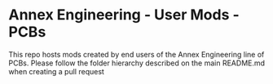 # Annex Engineering - User Mods - PCBs

This repo hosts mods created by end users of the Annex Engineering line of PCBs. Please follow the folder hierarchy described on the main README.md when creating a pull request